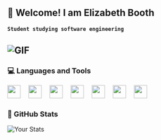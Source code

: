 ## 🗻 Welcome! I am Elizabeth Booth 

**`Student studying software engineering`**

![GIF](https://media3.giphy.com/media/v1.Y2lkPTc5MGI3NjExdWljYjh1c2EwMmFiZjdreTU5bmJ2d25rNHR1bHB5OHd0dGtyaWd4MiZlcD12MV9pbnRlcm5hbF9naWZfYnlfaWQmY3Q9Zw/LMcB8XospGZO8UQq87/giphy.gif)
---
### 💻 Languages and Tools
<img align="left" width="30px" style="padding-right:15px;" src="https://cdn.jsdelivr.net/gh/devicons/devicon@latest/icons/godot/godot-original.svg" />
<img align="left" width="30px" style="padding-right:15px;" src="https://cdn.jsdelivr.net/gh/devicons/devicon@latest/icons/c/c-original.svg" />
<img align="left" width="30px" style="padding-right:15px;" src="https://cdn.jsdelivr.net/gh/devicons/devicon@latest/icons/python/python-original.svg" />
<img align="left" width="30px" style="padding-right:15px;" src="https://cdn.jsdelivr.net/gh/devicons/devicon@latest/icons/html5/html5-original.svg" />
<img align="left" width="30px" style="padding-right:15px;" src="https://cdn.jsdelivr.net/gh/devicons/devicon@latest/icons/css3/css3-original.svg" />
<img align="left" width="30px" style="padding-right:15px;" src="https://cdn.jsdelivr.net/gh/devicons/devicon@latest/icons/tailwindcss/tailwindcss-original.svg" />
<img align="left" width="30px" style="padding-right:15px;" src="https://cdn.jsdelivr.net/gh/devicons/devicon@latest/icons/javascript/javascript-original.svg" />
<br/>

#


### 📝 GitHub Stats
![Your Stats](https://github-readme-stats.vercel.app/api?username=boothe0&hide=prs&count_private=true&show_icons=true&hide_rank=true&theme=radical)

